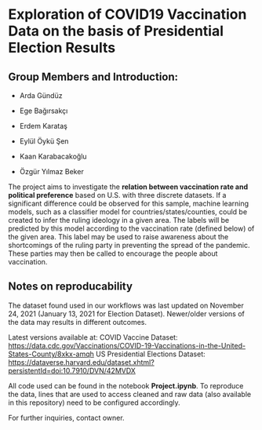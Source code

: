 # Exploration of COVID19 Vaccination Data on the basis of Presidential Election Results

## Group Members and Introduction:

  

* Arda Gündüz

* Ege Bağırsakçı

* Erdem Karataş

* Eylül Öykü Şen

* Kaan Karabacakoğlu

* Özgür Yılmaz Beker

The project aims to investigate the **relation between vaccination rate and political preference**
based on U.S. with three discrete datasets. If a significant difference could be observed for this sample, machine learning models, such as a classifier model for countries/states/counties, could be created to infer the ruling ideology in a given area. The labels will be predicted by this model according to the vaccination rate (defined below) of the given area. This label may be used to raise awareness about the shortcomings of the ruling party in preventing the spread of the pandemic. These parties may then be called to encourage the people about vaccination.

## Notes on reproducability
The dataset found used in our workflows was last updated on November 24, 2021 (January 13, 2021 for Election Dataset). Newer/older versions of the data may results in different outcomes.

Latest versions available at:
COVID Vaccine Dataset: https://data.cdc.gov/Vaccinations/COVID-19-Vaccinations-in-the-United-States-County/8xkx-amqh
US Presidential Elections Dataset: https://dataverse.harvard.edu/dataset.xhtml?persistentId=doi:10.7910/DVN/42MVDX



All code used can be found in the notebook **Project.ipynb**.  To reproduce the data, lines that are used to access cleaned and raw data (also available in this repository) need to be configured accordingly. 

For further inquiries, contact owner.



